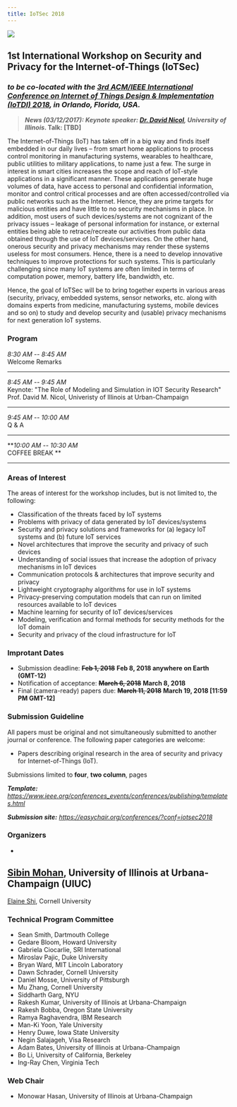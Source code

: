 ```yaml
---
title: IoTSec 2018
---
```


![](https://c1.staticflickr.com/9/8475/8414286285_5379dc5b3f_b.jpg)


## 1st International Workshop on Security and Privacy for the Internet-of-Things (IoTSec)

### _to be co-located with the <a href="http://conferences.computer.org/IoTDI/" target="_blank">3rd ACM/IEEE International Conference on Internet of Things Design & Implementation (IoTDI) 2018</a>, in Orlando, Florida, USA._



> **_News (03/12/2017): Keynote speaker:  <a href="http://web.engr.illinois.edu/~dmnicol/" target="_blank">Dr. David Nicol</a>, University of Illinois_. Talk: [TBD]**


<!-- > **_Update (03/11/2017): List of accepted papres are now available <a href="acceptedpapers_18/acceptedpapers.html" target="_blank">[here]</a>_** -->



<!-- > **_Update (03/09/2017): Camera ready papers are due by March 19, 2018 [11:59 PM GMT-12])_** -->

<!-- > **_Update (01/25/2017): Deadline Extended to Feb 08, 2018 (GMT-12)_** -->



The Internet-of-Things (IoT) has taken off in a big way and finds itself embedded in our daily lives – from smart home applications to process control monitoring in manufacturing systems, wearables to healthcare, public utilities to military applications, to name just a few. The surge in interest in smart cities increases the scope and reach of IoT-style applications in a significant manner. These applications generate huge volumes of data, have access to personal and confidential information, monitor and control critical processes and are often accessed/controlled via public networks such as the Internet. Hence, they are prime targets for malicious entities and have little to no security mechanisms in place. In addition, most users of such devices/systems are not cognizant of the privacy issues – leakage of personal information for instance, or external entities being able to retrace/recreate our activities from public data obtained through the use of IoT devices/services. On the other hand, onerous security and privacy mechanisms may render these systems useless for most consumers. Hence, there is a need to develop innovative techniques to improve protections for such systems. This is particularly challenging since many IoT systems are often limited in terms of computation power, memory, battery life, bandwidth, etc.

Hence, the goal of IoTSec will be to bring together experts in various areas (security, privacy, embedded systems, sensor networks, etc. along with domains experts from medicine, manufacturing systems, mobile devices and so on) to study and develop security and (usable) privacy mechanisms for next generation IoT systems.

### Program

_8:30 AM -- 8:45 AM_ <br> Welcome Remarks
* * *
_8:45 AM -- 9:45 AM_ <br> Keynote: "The Role of Modeling and Simulation in IOT Security Research" <br>
		   	    Prof. David M. Nicol, 
			    Univeristy of Illinois at Urban-Champaign
* * *
_9:45 AM -- 10:00 AM_ <br> Q & A
* * *
**_10:00 AM -- 10:30 AM_ <br> COFFEE BREAK **
* * *



### Areas of Interest

The areas of interest for the workshop includes, but is not limited to, the following:
  - Classification of the threats faced by IoT systems
  - Problems with privacy of data generated by IoT devices/systems
  - Security and privacy solutions and frameworks for (a) legacy IoT systems and (b) future IoT services
  - Novel architectures that improve the security and privacy of such devices
  - Understanding of social issues that increase the adoption of privacy mechanisms in IoT devices
  - Communication protocols & architectures that improve security and privacy
  - Lightweight cryptography algorithms for use in IoT systems
  - Privacy-preserving computation models that can run on limited resources available to IoT devices
  - Machine learning for security of IoT devices/services
  - Modeling, verification and formal methods for security methods for the IoT domain
  - Security and privacy of the cloud infrastructure for IoT


### Improtant Dates
  - Submission deadline: **~~Feb 1, 2018~~** **Feb 8, 2018 anywhere on Earth (GMT-12)**
  - Notification of acceptance: **~~March 6, 2018~~** **March 8, 2018**
  - Final (camera-ready) papers due: **~~March 11, 2018~~** **March 19, 2018 [11:59 PM GMT-12]**

### Submission Guideline

  All papers must be original and not simultaneously submitted to another journal or conference. The following paper categories are welcome:
  - Papers describing original research in the area of security and privacy for Internet-of-Things (IoT).

  Submissions limited to **four**, **two column**, pages

  _**Template:** <a href="https://www.ieee.org/conferences_events/conferences/publishing/templates.html" target="blank">https://www.ieee.org/conferences_events/conferences/publishing/templates.html </a>_

_**Submission site:** <a href="https://easychair.org/conferences/?conf=iotsec2018" target="blank">https://easychair.org/conferences/?conf=iotsec2018 </a>_






### Organizers
  -
  <a href="http://sibin-research.blogspot.com/" target="_blank">Sibin Mohan</a>, University of Illinois at Urbana-Champaign (UIUC)
  -
  <a href="http://elaineshi.com/" target="_blank">Elaine Shi</a>, Cornell University

### Technical Program Committee
  - Sean Smith, Dartmouth College
  - Gedare Bloom, Howard University
  - Gabriela Ciocarlie, SRI International    
  - Miroslav Pajic, Duke University
  - Bryan Ward, MIT Lincoln Laboratory
  - Dawn Schrader, Cornell University
  - Daniel Mosse, University of Pittsburgh
  - Mu Zhang, Cornell University
  - Siddharth Garg, NYU
  - Rakesh Kumar, University of Illinois at Urbana-Champaign
  - Rakesh Bobba,	Oregon State University
  - Ramya Raghavendra, IBM Research
  - Man-Ki Yoon, Yale University
  - Henry Duwe, Iowa State University
  - Negin Salajageh, Visa Research
  - Adam Bates,	University of Illinois at Urbana-Champaign
  - Bo Li, University of California, Berkeley
  - Ing-Ray Chen, Virginia Tech


### Web Chair
  - Monowar Hasan, University of Illinois at Urbana-Champaign


<!-- Markdown cheatsheet
- Bulleted
- List
1. Numbered
2. List
**Bold** and _Italic_ and `Code` text
[Link](url) and ![Image](src)
## Header 2
### Header 3 -->


<!-- past [past](./pastworkshops/index.md) -->
